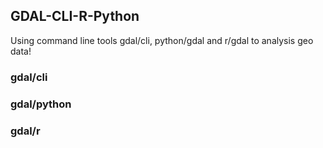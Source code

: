 ## GDAL-CLI-R-Python
Using command line tools gdal/cli, python/gdal and r/gdal to analysis geo data!

### gdal/cli

### gdal/python

### gdal/r



